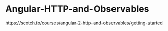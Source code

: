 # Angular-HTTP-and-Observables
https://scotch.io/courses/angular-2-http-and-observables/getting-started
